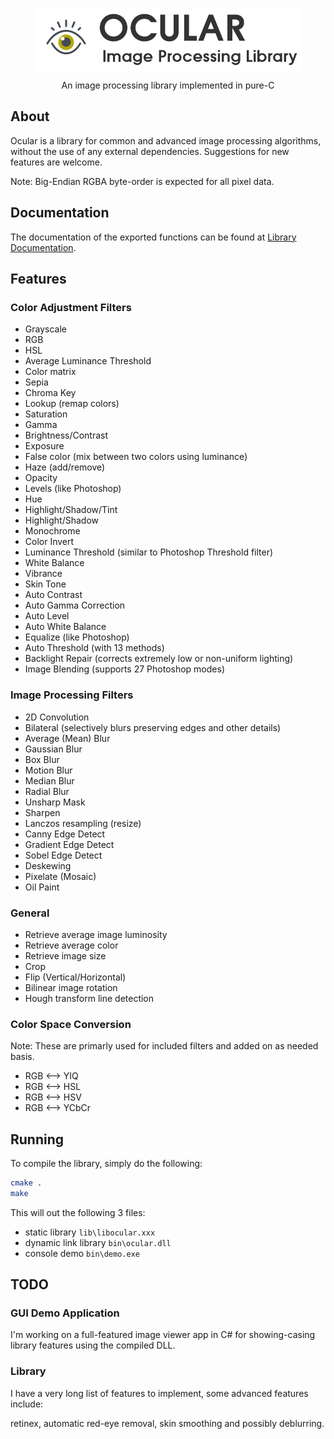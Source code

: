 <br />
<p align="center">
  <img src="docs/images/ocular-logo-main.png" align="center"></img>

  <p align="center">
    An image processing library implemented in pure-C
  </p>
</p>

## About

Ocular is a library for common and advanced image processing
algorithms, without the use of any external dependencies. Suggestions for new features are welcome.

Note: Big-Endian RGBA byte-order is expected for all pixel data.

## Documentation

The documentation of the exported functions can be found
at [Library Documentation](https://www.mechanikadesign.com/docs/ocular/1.0).

## Features

### Color Adjustment Filters

- Grayscale
- RGB
- HSL
- Average Luminance Threshold
- Color matrix
- Sepia
- Chroma Key
- Lookup (remap colors)
- Saturation
- Gamma
- Brightness/Contrast
- Exposure
- False color (mix between two colors using luminance)
- Haze (add/remove)
- Opacity
- Levels (like Photoshop)
- Hue
- Highlight/Shadow/Tint
- Highlight/Shadow
- Monochrome
- Color Invert
- Luminance Threshold (similar to Photoshop Threshold filter)
- White Balance
- Vibrance
- Skin Tone
- Auto Contrast
- Auto Gamma Correction
- Auto Level
- Auto White Balance
- Equalize (like Photoshop)
- Auto Threshold (with 13 methods)
- Backlight Repair (corrects extremely low or non-uniform lighting)
- Image Blending (supports 27 Photoshop modes)

### Image Processing Filters

- 2D Convolution
- Bilateral (selectively blurs preserving edges and other details)
- Average (Mean) Blur
- Gaussian Blur
- Box Blur
- Motion Blur
- Median Blur
- Radial Blur
- Unsharp Mask
- Sharpen
- Lanczos resampling (resize)
- Canny Edge Detect
- Gradient Edge Detect
- Sobel Edge Detect
- Deskewing
- Pixelate (Mosaic)
- Oil Paint

### General

- Retrieve average image luminosity
- Retrieve average color
- Retrieve image size
- Crop
- Flip (Vertical/Horizontal)
- Bilinear image rotation
- Hough transform line detection

### Color Space Conversion

Note: These are primarly used for included filters and added on as needed basis.

- RGB <--> YIQ
- RGB <--> HSL
- RGB <--> HSV
- RGB <--> YCbCr

## Running

To compile the library, simply do the following:

```sh
cmake .
make
```

This will out the following 3 files:

- static library `lib\libocular.xxx`
- dynamic link library `bin\ocular.dll`
- console demo `bin\demo.exe`

## TODO

### GUI Demo Application

I'm working on a full-featured image viewer app in C# for showing-casing library features using the compiled DLL.

### Library

I have a very long list of features to implement, some advanced features include:

retinex, automatic red-eye removal, skin smoothing and possibly deblurring.


